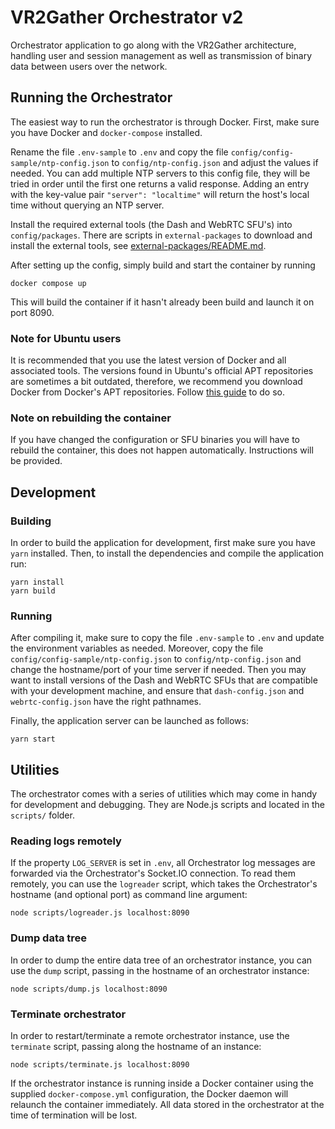 # VR2Gather Orchestrator v2

Orchestrator application to go along with the VR2Gather architecture, handling
user and session management as well as transmission of binary data between
users over the network.

## Running the Orchestrator

The easiest way to run the orchestrator is through Docker. First, make sure you
have Docker and `docker-compose` installed. 

Rename the file `.env-sample` to
`.env` and copy the file `config/config-sample/ntp-config.json` to
`config/ntp-config.json` and adjust the values if needed. 
You can add multiple
NTP servers to this config file, they will be tried in order until the first
one returns a valid response. Adding an entry with the key-value pair
`"server": "localtime"` will return the host's local time without querying an
NTP server. 

Install the required external tools (the Dash and WebRTC SFU's) into `config/packages`.
 There are scripts in `external-packages` to download and install the external tools, see [external-packages/README.md](external-packages/README.md).

After setting up the config, simply build and start the container
by running

    docker compose up

This will build the container if it hasn't already been build and launch it on
port 8090.

### Note for Ubuntu users

It is recommended that you use the latest version of Docker and all associated
tools. The versions found in Ubuntu's official APT repositories are sometimes a
bit outdated, therefore, we recommend you download Docker from Docker's APT
repositories. Follow [this guide](https://docs.docker.com/engine/install/ubuntu/)
to do so.

### Note on rebuilding the container

If you have changed the configuration or SFU binaries you will have to rebuild the container, this does not happen automatically. Instructions will be provided.

## Development

### Building

In order to build the application for development, first make sure you have
`yarn` installed. Then, to install the dependencies and compile the application
run:

    yarn install
    yarn build

### Running

After compiling it, make sure to copy the file `.env-sample` to `.env` and
update the environment variables as needed. Moreover, copy the file
`config/config-sample/ntp-config.json` to `config/ntp-config.json` and change
the hostname/port of your time server if needed. 
Then you may want to install versions of the Dash and WebRTC SFUs that are compatible with your development machine, and ensure that `dash-config.json` and `webrtc-config.json` have the right pathnames.

Finally, the application server
can be launched as follows:

    yarn start

## Utilities

The orchestrator comes with a series of utilities which may come in handy for
development and debugging. They are Node.js scripts and located in the
`scripts/` folder.

### Reading logs remotely

If the property `LOG_SERVER` is set in `.env`, all Orchestrator log messages
are forwarded via the Orchestrator's Socket.IO connection. To read them
remotely, you can use the `logreader` script, which takes the Orchestrator's
hostname (and optional port) as command line argument:

    node scripts/logreader.js localhost:8090

### Dump data tree

In order to dump the entire data tree of an orchestrator instance, you can use
the `dump` script, passing in the hostname of an orchestrator instance:

    node scripts/dump.js localhost:8090

### Terminate orchestrator

In order to restart/terminate a remote orchestrator instance, use the
`terminate` script, passing along the hostname of an instance:

    node scripts/terminate.js localhost:8090

If the orchestrator instance is running inside a Docker container using the
supplied `docker-compose.yml` configuration, the Docker daemon will relaunch
the container immediately. All data stored in the orchestrator at the time of
termination will be lost.
